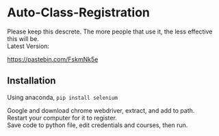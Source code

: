 # Auto-Class-Registration

Please keep this descrete. The more people that use it, the less effective this will be.  
Latest Version:  

https://pastebin.com/FskmNk5e

## Installation
Using anaconda,
`pip install selenium`  

Google and download chrome webdriver, extract, and add to path.  
Restart your computer for it to register.  
Save code to python file, edit credentials and courses, then run.
